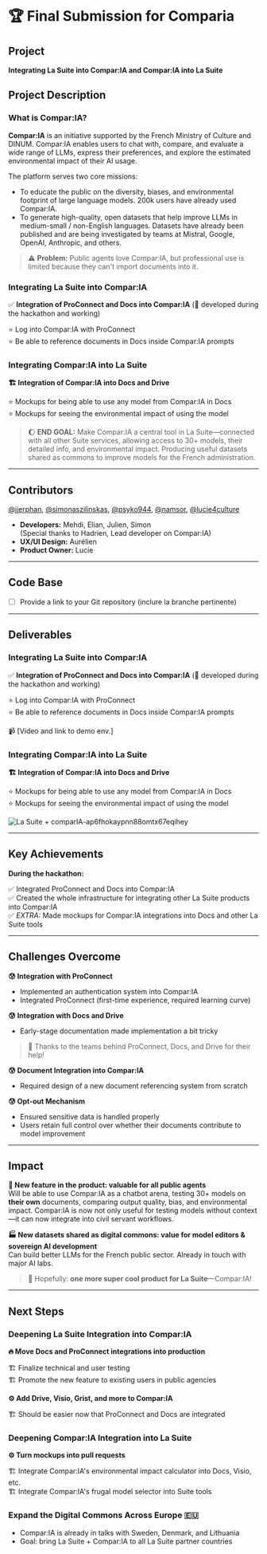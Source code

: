 # 🏆 Final Submission for Comparia

## Project

**Integrating La Suite into Compar:IA and Compar:IA into La Suite**

## Project Description

### What is Compar:IA?

**Compar:IA** is an initiative supported by the French Ministry of Culture and DINUM. Compar:IA enables users to chat with, compare, and evaluate a wide range of LLMs, express their preferences, and explore the estimated environmental impact of their AI usage.

The platform serves two core missions:

- To educate the public on the diversity, biases, and environmental footprint of large language models. 200k users have already used Compar:IA.
- To generate high-quality, open datasets that help improve LLMs in medium-small / non-English languages. Datasets have already been published and are being investigated by teams at Mistral, Google, OpenAI, Anthropic, and others.

> ⚠️ **Problem:** Public agents love Compar:IA, but professional use is limited because they can't import documents into it.

### Integrating La Suite into Compar:IA

✅ **Integration of ProConnect and Docs into Compar:IA** (🎉 developed during the hackathon and working)

⭐️ Log into Compar:IA with ProConnect  
⭐️ Be able to reference documents in Docs inside Compar:IA prompts

### Integrating Compar:IA into La Suite

**🏗️ Integration of Compar:IA into Docs and Drive**

⭐️ Mockups for being able to use any model from Compar:IA in Docs  
⭐️ Mockups for seeing the environmental impact of using the model  

> 🌔 **END GOAL:** Make Compar:IA a central tool in La Suite—connected with all other Suite services, allowing access to 30+ models, their detailed info, and environmental impact. Producing useful datasets shared as commons to improve models for the French administration.

---

## Contributors

[@jjerphan](https://github.com/jjerphan), [@simonaszilinskas](https://github.com/simonaszilinskas), [@psyko944](https://github.com/psyko944), [@namsor](https://github.com/namsor), [@lucie4culture](https://github.com/lucie4culture)

- **Developers:** Mehdi, Elian, Julien, Simon  
  (Special thanks to Hadrien, Lead developer on Compar:IA)
- **UX/UI Design:** Aurélien  
- **Product Owner:** Lucie

---

## Code Base

- [ ] Provide a link to your Git repository (inclure la branche pertinente)

---

## Deliverables

### Integrating La Suite into Compar:IA

✅ **Integration of ProConnect and Docs into Compar:IA** (🎉 developed during the hackathon and working)

⭐️ Log into Compar:IA with ProConnect  
⭐️ Be able to reference documents in Docs inside Compar:IA prompts  

📹 [Video and link to demo env.]

### Integrating Compar:IA into La Suite

**🏗️ Integration of Compar:IA into Docs and Drive**

⭐️ Mockups for being able to use any model from Compar:IA in Docs  
⭐️ Mockups for seeing the environmental impact of using the model  

![La Suite + comparIA-ap6fhokaypnn88omtx67eqihey](https://github.com/user-attachments/assets/75192a70-86aa-4b20-9767-27383404349a)

---

## Key Achievements

**During the hackathon:**

✅ Integrated ProConnect and Docs into Compar:IA  
✅ Created the whole infrastructure for integrating other La Suite products into Compar:IA  
✅ *EXTRA:* Made mockups for Compar:IA integrations into Docs and other La Suite tools


---

## Challenges Overcome

**😰 Integration with ProConnect**

- Implemented an authentication system into Compar:IA  
- Integrated ProConnect (first-time experience, required learning curve)

**😰 Integration with Docs and Drive**

- Early-stage documentation made implementation a bit tricky

> 🙏 Thanks to the teams behind ProConnect, Docs, and Drive for their help!

**😰 Document Integration into Compar:IA**

- Required design of a new document referencing system from scratch

**😰 Opt-out Mechanism**

- Ensured sensitive data is handled properly  
- Users retain full control over whether their documents contribute to model improvement

---

## Impact

**🙋 New feature in the product: valuable for all public agents**  
Will be able to use Compar:IA as a chatbot arena, testing 30+ models on **their own** documents, comparing output quality, bias, and environmental impact.
Compar:IA is now not only useful for testing models without context—it can now integrate into civil servant workflows.

**🏭 New datasets shared as digital commons: value for model editors & sovereign AI development**  
Can build better LLMs for the French public sector. Already in touch with major AI labs.

> 💫 Hopefully: **one more super cool product for La Suite**—Compar:IA!

---

## Next Steps

### Deepening La Suite Integration into Compar:IA

**🔥 Move Docs and ProConnect integrations into production**

🏗️ Finalize technical and user testing  
🏗️ Promote the new feature to existing users in public agencies

**⚙️ Add Drive, Visio, Grist, and more to Compar:IA**

🏗️ Should be easier now that ProConnect and Docs are integrated

### Deepening Compar:IA Integration into La Suite

**⚙️ Turn mockups into pull requests**

🏗️ Integrate Compar:IA's environmental impact calculator into Docs, Visio, etc.  
🏗️ Integrate Compar:IA's frugal model selector into Suite tools

### Expand the Digital Commons Across Europe 🇪🇺

- Compar:IA is already in talks with Sweden, Denmark, and Lithuania
- Goal: bring La Suite + Compar:IA to all La Suite partner countries

